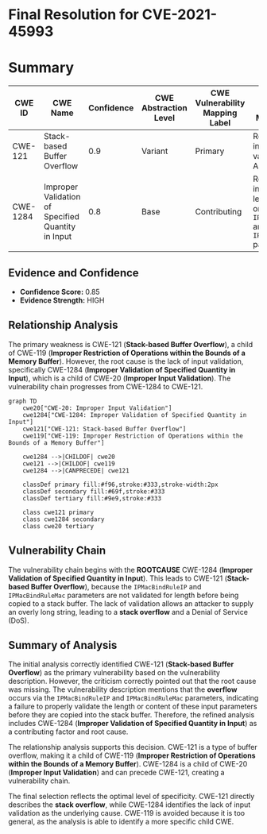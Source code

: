 # Final Resolution for CVE-2021-45993

# Summary
| CWE ID | CWE Name | Confidence | CWE Abstraction Level | CWE Vulnerability Mapping Label | CWE-Vulnerability Mapping Notes |
|---|---|---|---|---|---|
| CWE-121 | Stack-based Buffer Overflow | 0.9 | Variant | Primary | Result of insufficient input validation; Allowed |
| CWE-1284 | Improper Validation of Specified Quantity in Input | 0.8 | Base | Contributing | Root cause; insufficient input length validation on `IPMacBindRuleIP` and `IPMacBindRuleMac` parameters |

## Evidence and Confidence

*   **Confidence Score:** 0.85
*   **Evidence Strength:** HIGH

## Relationship Analysis
The primary weakness is CWE-121 (**Stack-based Buffer Overflow**), a child of CWE-119 (**Improper Restriction of Operations within the Bounds of a Memory Buffer**). However, the root cause is the lack of input validation, specifically CWE-1284 (**Improper Validation of Specified Quantity in Input**), which is a child of CWE-20 (**Improper Input Validation**). The vulnerability chain progresses from CWE-1284 to CWE-121.

```mermaid
graph TD
    cwe20["CWE-20: Improper Input Validation"]
    cwe1284["CWE-1284: Improper Validation of Specified Quantity in Input"]
    cwe121["CWE-121: Stack-based Buffer Overflow"]
    cwe119["CWE-119: Improper Restriction of Operations within the Bounds of a Memory Buffer"]

    cwe1284 -->|CHILDOF| cwe20
    cwe121 -->|CHILDOF| cwe119
    cwe1284 -->|CANPRECEDE| cwe121

    classDef primary fill:#f96,stroke:#333,stroke-width:2px
    classDef secondary fill:#69f,stroke:#333
    classDef tertiary fill:#9e9,stroke:#333

    class cwe121 primary
    class cwe1284 secondary
    class cwe20 tertiary
```

## Vulnerability Chain
The vulnerability chain begins with the **ROOTCAUSE** CWE-1284 (**Improper Validation of Specified Quantity in Input**). This leads to CWE-121 (**Stack-based Buffer Overflow**), because the `IPMacBindRuleIP` and `IPMacBindRuleMac` parameters are not validated for length before being copied to a stack buffer. The lack of validation allows an attacker to supply an overly long string, leading to a **stack overflow** and a Denial of Service (DoS).

## Summary of Analysis
The initial analysis correctly identified CWE-121 (**Stack-based Buffer Overflow**) as the primary vulnerability based on the vulnerability description. However, the criticism correctly pointed out that the root cause was missing. The vulnerability description mentions that the **overflow** occurs via the `IPMacBindRuleIP` and `IPMacBindRuleMac` parameters, indicating a failure to properly validate the length or content of these input parameters before they are copied into the stack buffer. Therefore, the refined analysis includes CWE-1284 (**Improper Validation of Specified Quantity in Input**) as a contributing factor and root cause.

The relationship analysis supports this decision. CWE-121 is a type of buffer overflow, making it a child of CWE-119 (**Improper Restriction of Operations within the Bounds of a Memory Buffer**). CWE-1284 is a child of CWE-20 (**Improper Input Validation**) and can precede CWE-121, creating a vulnerability chain.

The final selection reflects the optimal level of specificity. CWE-121 directly describes the **stack overflow**, while CWE-1284 identifies the lack of input validation as the underlying cause. CWE-119 is avoided because it is too general, as the analysis is able to identify a more specific child CWE.